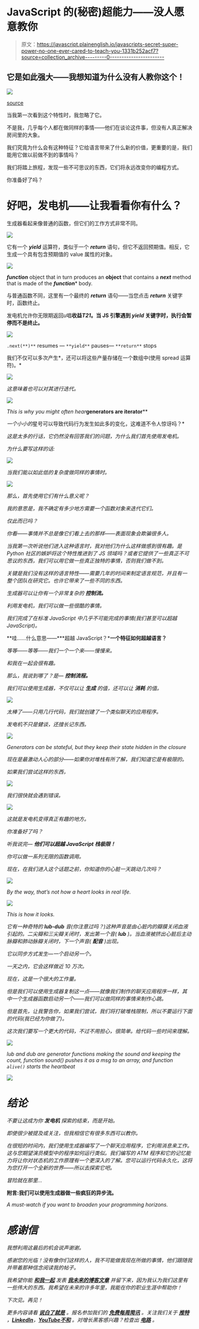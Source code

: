 # JavaScript 的(秘密)超能力——没人愿意教你

> 原文：<https://javascript.plainenglish.io/javascripts-secret-super-power-no-one-ever-cared-to-teach-you-1331b252acf7?source=collection_archive---------0----------------------->

## 它是如此强大——我想知道为什么没有人教你这个！

![](img/b2085cf761bbab3447335e7df2b8d7e2.png)

[source](https://unsplash.com/photos/pVdiv_8oY_s)

当我第一次看到这个特性时，我忽略了它。

不是我，几乎每个人都在做同样的事情——他们在谈论这件事，但没有人真正解决房间里的大象。

我们究竟为什么会有这种特征？它给语言带来了什么新的价值，更重要的是，我们能用它做以前做不到的事情吗？

我们将踏上旅程，发现一些不可思议的东西，它们将永远改变你的编程方式。

你准备好了吗？

# 好吧，发电机——让我看看你有什么？

生成器看起来像普通的函数，但它们的工作方式非常不同。

![](img/1eefde845798f712dd22b60c4c99823b.png)

它有一个 ***yield*** 运算符，类似于一个 ***return*** 语句，但它不返回预期值。相反，它生成一个具有包含预期值的 value 属性的对象。

![](img/2e09ee8ae31a123fc28b0979f8d8576a.png)

***function*** object that in turn produces an **object** that contains a ***next*** method that is made of the ***function**** body.

与普通函数不同，这里有一个最终的 ***return*** 语句——当您点击 ***return*** 关键字时，函数终止。

发电机允许你无限期返回*u*唱**收益*T21*。当 JS 引擎遇到 ***yield*** 关键字时，执行会暂停而不是终止。**

![](img/325ae410dad74358f916ea9842258993.png)

`.next(**)**` resumes — `**yield**` pauses— `**return**` stops

我们不仅可以多次产生*，还可以将这些产量存储在一个数组中(使用 spread 运算符)。*

*![](img/8b75234ba1c85df0a87b170f4695ded7.png)*

*这意味着也可以对其进行迭代。*

*![](img/9f7d1d85643c3fdd75ab1d59ab500e49.png)*

*This is why you might often hear***generators are iterator****

*一个小小的*星号可以导致代码行为发生如此多的变化，这难道不令人惊讶吗？*

*这是太多的行话，它仍然没有回答我们的问题，为什么我们首先使用发电机。*

*为什么要写这样的话:*

*![](img/d052177886c68aa80df4c8b2263a898b.png)*

*当我们能以如此低的复杂度做同样的事情时。*

*![](img/9d5cd48ad6f7d5cc052d3e5bb3452939.png)*

*那么，首先使用它们有什么意义呢？*

*我的意思是，我不确定有多少地方需要一个函数对象来迭代它们。*

*仅此而已吗？*

*你看——事情并不总是像它们看上去的那样——表面现象会欺骗很多人。*

*当我第一次听说他们进入这种语言时，我对他们为什么这样做感到很有趣。是 Python 社区的嫉妒将这个特性推进到了 JS 领域吗？或者它提供了一些真正不可思议的东西，我们可以用它做一些真正独特的事情，否则我们做不到。*

*关键是我们没有这样的语言特性——需要几年的时间来制定语言规范，并且有一整个团队在研究它。也许它带来了一些不同的东西。*

*生成器可以让你有一个非常复杂的 ***控制流。****

*利用发电机，我们可以做一些很酷的事情。*

*我们完成了在标准 JavaScript 中几乎不可能完成的事情(我们甚至可以超越 JavaScript)。*

**哇……什么意思——***超越 JavaScript？***一个特征如何超越语言？**

*等等——等等——我们一个一个来——慢慢来。*

*和我在一起会很有趣。*

*那么，我说到哪了？是— ***控制流程。****

*我们可以使用生成器，不仅可以让 ***生成*** 的值，还可以让 ***消耗*** 的值。*

*![](img/8a84432554631b7f0ab2e8ab8996d557.png)*

*太棒了——只用几行代码，我们就创建了一个类似聊天的应用程序。*

*发电机不只是健谈，还擅长记东西。*

*![](img/a33e804e2aa1209787225e91eabab165.png)*

*Generators can be stateful, but they keep their state hidden in the closure*

*现在是最激动人心的部分——如果你对堆栈有所了解，我们知道它是有极限的。*

*如果我们尝试这样的东西，*

*![](img/26be3346050a04827e5d56fd5f8e4ed0.png)*

*我们很快就会遇到错误。*

*![](img/7525cd7b54f0cd9c11210f3080232b0b.png)*

*这就是发电机变得真正有趣的地方。*

*你准备好了吗？*

*听我说完— ***他们可以超越 JavaScript 栈极限！****

*你可以做一系列无限的函数调用。*

*现在，在我们进入这个话题之前，你知道你的心脏一天跳动几次吗？*

*![](img/d6c52a61714045735a7b670dc5dae14c.png)*

*By the way, that’s not how a heart looks in real life.*

*![](img/72ac4154603784de7204960c30858149.png)*

*This is how it looks.*

*它有一种奇特的 ***lub-dub*** 音(你注意过吗？)这种声音是由心脏内的瓣膜关闭血液引起的。二尖瓣和三尖瓣关闭时，发出第一个音( ***lub*** )。当血液被挤出心脏后主动脉瓣和肺动脉瓣关闭时，下一个声音( ***配音*** )出现。*

*它以同步方式发生—一个启动另一个。*

*一天之内，它会这样做近 10 万次。*

*现在，这是一个很大的工作量。*

*但是我们可以使用生成器复制这一点——就像我们制作的聊天应用程序一样，其中一个生成器函数启动另一个——我们可以做同样的事情来制作心跳。*

*但是首先，让我警告你，如果我们尝试，我们将打破堆栈限制，所以不要运行下面的代码(我已经为你做了)。*

*这次我们要写一个更大的代码，不过不用担心，很简单。给代码一些时间来理解。*

*![](img/a44f203f6b830c3b452952d74b10d9c9.png)*

*lub and dub are generator functions making the sound and keeping the count, function sound() pushes it as a msg to an array, and function `alive()` starts the heartbeat*

*![](img/367607c7f05df35bba9128cf1afc4a29.png)*

# *结论*

*不要让这成为你 ***发电机*** 探索的结束，而是开始。*

*即使很少被提及或关注，但我相信它有很多东西可以教你。*

*在很短的时间内，我们使用生成器编写了一个聊天应用程序，它利用消息来工作。这与您期望演员模型中的程序如何运行类似。我们编写的 ATM 程序和它的记忆能力将让你对状态机的工作原理有一个更深入的了解。您可以运行代码永久化，这将为您打开一个全新的世界——所以去探索它吧。*

*冒险就在那里…*

****附言:我们可以使用生成器做一些疯狂的异步流。****

*A must-watch if you want to broaden your programming horizons.*

# *感谢信*

*我想利用这最后的机会说声谢谢。*

*感谢您的光临！没有像你们这样的人，我不可能做我现在所做的事情，他们跟随我并带着那种信念阅读我的帖子。*

*我希望你能 [**和我一起**](https://polymathsomnath.medium.com/subscribe) 发表 [**我未来的博客文章**](https://polymathsomnath.medium.com/subscribe) 并留下来，因为我认为我们这里有一些伟大的东西。我希望在未来的许多年里，我能在你的职业生涯中帮助你！*

*下次见。再见！*

**更多内容请看* [***说白了就是***](https://plainenglish.io/) *。报名参加我们的* [***免费每周简讯***](http://newsletter.plainenglish.io/) *。关注我们关于* [***推特***](https://twitter.com/inPlainEngHQ) ，[***LinkedIn***](https://www.linkedin.com/company/inplainenglish/)*，*[***YouTube***](https://www.youtube.com/channel/UCtipWUghju290NWcn8jhyAw)*[***不和***](https://discord.gg/GtDtUAvyhW) *。对增长黑客感兴趣？检查出* [***电路***](https://circuit.ooo/) *。***